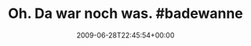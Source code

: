 ---
retweeted: false
source: <a href="http://twitter.com" rel="nofollow">Twitter Web Client</a>
entities:
  hashtags:
  - text: badewanne
    indices:
    - '21'
    - '31'
  symbols: []
  user_mentions: []
  urls: []
display_text_range:
- '0'
- '31'
favorite_count: '0'
id_str: '2377687377'
truncated: false
retweet_count: '0'
id: '2377687377'
created_at: Sun Jun 28 22:45:54 +0000 2009
favorited: false
full_text: 'Oh. Da war noch was. #badewanne'
lang: de
tags:
- badewanne
- pesos:twitter
date: '2009-06-28T22:45:54+00:00'
src: https://twitter.com/bascht/status/2377687377
original_url: https://twitter.com/bascht/status/2377687377
type: twitter_tweet
text: 'Oh. Da war noch was. #badewanne'
title: 'Oh. Da war noch was. #badewanne'

---